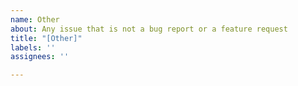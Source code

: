 ```yaml
---
name: Other
about: Any issue that is not a bug report or a feature request
title: "[Other]"
labels: ''
assignees: ''

---
```



